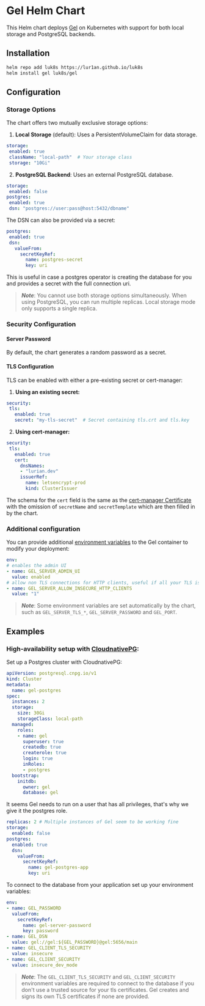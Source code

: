 # Gel Helm Chart

This Helm chart deploys [Gel](https://www.geldata.com/) on Kubernetes with support for both local storage and PostgreSQL backends.

## Installation

```bash
helm repo add luk8s https://lur1an.github.io/luk8s
helm install gel luk8s/gel
```

## Configuration

### Storage Options

The chart offers two mutually exclusive storage options:

1. **Local Storage** (default): Uses a PersistentVolumeClaim for data storage.
```yaml
storage:
 enabled: true
 className: "local-path"  # Your storage class
 storage: "10Gi"
```
2. **PostgreSQL Backend**: Uses an external PostgreSQL database.
```yaml
storage:
 enabled: false
postgres:
 enabled: true
 dsn: "postgres://user:pass@host:5432/dbname"
```
The DSN can also be provided via a secret:
```yaml
postgres:
 enabled: true
 dsn:
   valueFrom:
     secretKeyRef:
       name: postgres-secret
       key: uri
```
This is useful in case a postgres operator is creating the database for you and provides a secret with the full connection uri.

> **_Note_**: You cannot use both storage options simultaneously. When using PostgreSQL, you can run multiple replicas. Local storage mode only supports a single replica.

### Security Configuration
#### Server Password
By default, the chart generates a random password as a secret.

#### TLS Configuration

TLS can be enabled with either a pre-existing secret or cert-manager:

1. **Using an existing secret:**
```yaml
security:
 tls:
   enabled: true
   secret: "my-tls-secret"  # Secret containing tls.crt and tls.key
```

2. **Using cert-manager:**
```yaml
security:
 tls:
   enabled: true
   cert:
     dnsNames:
     - "lurian.dev"
     issuerRef:
       name: letsencrypt-prod
       kind: ClusterIssuer
```
The schema for the `cert` field is the same as the [cert-manager Certificate](https://cert-manager.io/docs/usage/certificate/) with the omission of `secretName` and `secretTemplate` which are then filled in by the chart.
### Additional configuration
You can provide additional [environment variables](https://docs.geldata.com/database/reference/environment) to the Gel container to modify your deployment:
```yaml
env:
# enables the admin UI
- name: GEL_SERVER_ADMIN_UI
  value: enabled
# allow non TLS connections for HTTP clients, useful if all your TLS is over your reverse proxy or cloud LB
- name: GEL_SERVER_ALLOW_INSECURE_HTTP_CLIENTS
  value: "1"
```
> **_Note_**: Some environment variables are set automatically by the chart, such as `GEL_SERVER_TLS_*`, `GEL_SERVER_PASSWORD` and `GEL_PORT`.

## Examples
### High-availability setup with [CloudnativePG](https://cloudnative-pg.io/):
Set up a Postgres cluster with CloudnativePG:
```yaml
apiVersion: postgresql.cnpg.io/v1
kind: Cluster
metadata:
  name: gel-postgres
spec:
  instances: 2
  storage:
    size: 30Gi
    storageClass: local-path
  managed:
    roles:
    - name: gel
      superuser: true
      createdb: true
      createrole: true
      login: true
      inRoles:
      - postgres
  bootstrap:
    initdb:
      owner: gel
      database: gel
```
It seems Gel needs to run on a user that has all privileges, that's why we give it the postgres role.
```yaml
replicas: 2 # Multiple instances of Gel seem to be working fine
storage:
  enabled: false
postgres:
  enabled: true
  dsn:
    valueFrom:
      secretKeyRef:
        name: gel-postgres-app
        key: uri
```
To connect to the database from your application set up your environment variables:
```yaml
env:
- name: GEL_PASSWORD
  valueFrom:
    secretKeyRef:
      name: gel-server-password
      key: password
- name: GEL_DSN
  value: gel://gel:${GEL_PASSWORD}@gel:5656/main
- name: GEL_CLIENT_TLS_SECURITY
  value: insecure
- name: GEL_CLIENT_SECURITY
  value: insecure_dev_mode
```
> **_Note_**: The `GEL_CLIENT_TLS_SECURITY` and `GEL_CLIENT_SECURITY` environment variables are required to connect to the database if you don't use a trusted source for your tls certificates. Gel creates and signs its own TLS certificates if none are provided.
